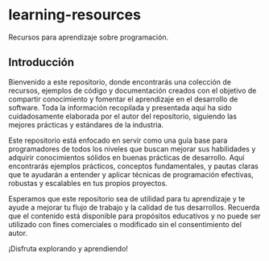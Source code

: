 # learning-resources

Recursos para aprendizaje sobre programación.

## Introducción

Bienvenido a este repositorio, donde encontrarás una colección de recursos, ejemplos de código y documentación creados con el objetivo de compartir conocimiento y fomentar el aprendizaje en el desarrollo de software. Toda la información recopilada y presentada aquí ha sido cuidadosamente elaborada por el autor del repositorio, siguiendo las mejores prácticas y estándares de la industria.

Este repositorio está enfocado en servir como una guía base para programadores de todos los niveles que buscan mejorar sus habilidades y adquirir conocimientos sólidos en buenas prácticas de desarrollo. Aquí encontrarás ejemplos prácticos, conceptos fundamentales, y pautas claras que te ayudarán a entender y aplicar técnicas de programación efectivas, robustas y escalables en tus propios proyectos.

Esperamos que este repositorio sea de utilidad para tu aprendizaje y te ayude a mejorar tu flujo de trabajo y la calidad de tus desarrollos. Recuerda que el contenido está disponible para propósitos educativos y no puede ser utilizado con fines comerciales o modificado sin el consentimiento del autor. 

¡Disfruta explorando y aprendiendo!
